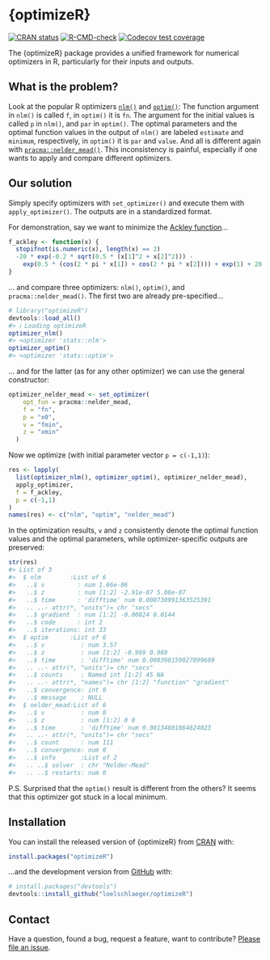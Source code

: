 
<!-- README.md is generated from README.Rmd. Please edit that file -->

# {optimizeR}

<!-- badges: start -->

[![CRAN
status](https://www.r-pkg.org/badges/version/optimizeR)](https://CRAN.R-project.org/package=optimizeR)
[![R-CMD-check](https://github.com/loelschlaeger/optimizeR/workflows/R-CMD-check/badge.svg)](https://github.com/loelschlaeger/optimizeR/actions)
[![Codecov test
coverage](https://codecov.io/gh/loelschlaeger/optimizeR/branch/master/graph/badge.svg)](https://app.codecov.io/gh/loelschlaeger/optimizeR?branch=master)
<!-- badges: end -->

The {optimizeR} package provides a unified framework for numerical
optimizers in R, particularly for their inputs and outputs.

## What is the problem?

Look at the popular R optimizers
[`nlm()`](https://stat.ethz.ch/R-manual/R-devel/library/stats/html/nlm.html)
and
[`optim()`](https://stat.ethz.ch/R-manual/R-devel/library/stats/html/optim.html):
The function argument in `nlm()` is called `f`, in `optim()` it is `fn`.
The argument for the initial values is called `p` in `nlm()`, and `par`
in `optim()`. The optimal parameters and the optimal function values in
the output of `nlm()` are labeled `estimate` and `minimum`,
respectively, in `optim()` it is `par` and `value`. And all is different
again with
[`pracma::nelder_mead()`](https://CRAN.R-project.org/package=pracma).
This inconsistency is painful, especially if one wants to apply and
compare different optimizers.

## Our solution

Simply specify optimizers with `set_optimizer()` and execute them with
`apply_optimizer()`. The outputs are in a standardized format.

For demonstration, say we want to minimize the [Ackley
function](https://en.wikipedia.org/wiki/Ackley_function)…

``` r
f_ackley <- function(x) {
  stopifnot(is.numeric(x), length(x) == 2)
  -20 * exp(-0.2 * sqrt(0.5 * (x[1]^2 + x[2]^2))) -
    exp(0.5 * (cos(2 * pi * x[1]) + cos(2 * pi * x[2]))) + exp(1) + 20
}
```

… and compare three optimizers: `nlm()`, `optim()`, and
`pracma::nelder_mead()`. The first two are already pre-specified…

``` r
# library("optimizeR")
devtools::load_all()
#> ℹ Loading optimizeR
optimizer_nlm()
#> <optimizer 'stats::nlm'>
optimizer_optim()
#> <optimizer 'stats::optim'>
```

… and for the latter (as for any other optimizer) we can use the general
constructor:

``` r
optimizer_nelder_mead <- set_optimizer(
    opt_fun = pracma::nelder_mead,
    f = "fn",
    p = "x0",
    v = "fmin",
    z = "xmin"
  )
```

Now we optimize (with initial parameter vector `p = c(-1,1)`):

``` r
res <- lapply(
  list(optimizer_nlm(), optimizer_optim(), optimizer_nelder_mead),
  apply_optimizer, 
  f = f_ackley, 
  p = c(-1,1)
)
names(res) <- c("nlm", "optim", "nelder_mead")
```

In the optimization results, `v` and `z` consistently denote the optimal
function values and the optimal parameters, while optimizer-specific
outputs are preserved:

``` r
str(res)
#> List of 3
#>  $ nlm        :List of 6
#>   ..$ v         : num 1.66e-06
#>   ..$ z         : num [1:2] -2.91e-07 5.08e-07
#>   ..$ time      : 'difftime' num 0.000730991363525391
#>   .. ..- attr(*, "units")= chr "secs"
#>   ..$ gradient  : num [1:2] -0.00824 0.0144
#>   ..$ code      : int 2
#>   ..$ iterations: int 33
#>  $ optim      :List of 6
#>   ..$ v          : num 3.57
#>   ..$ z          : num [1:2] -0.969 0.969
#>   ..$ time       : 'difftime' num 0.000398159027099609
#>   .. ..- attr(*, "units")= chr "secs"
#>   ..$ counts     : Named int [1:2] 45 NA
#>   .. ..- attr(*, "names")= chr [1:2] "function" "gradient"
#>   ..$ convergence: int 0
#>   ..$ message    : NULL
#>  $ nelder_mead:List of 6
#>   ..$ v          : num 0
#>   ..$ z          : num [1:2] 0 0
#>   ..$ time       : 'difftime' num 0.00134801864624023
#>   .. ..- attr(*, "units")= chr "secs"
#>   ..$ count      : num 111
#>   ..$ convergence: num 0
#>   ..$ info       :List of 2
#>   .. ..$ solver  : chr "Nelder-Mead"
#>   .. ..$ restarts: num 0
```

P.S. Surprised that the `optim()` result is different from the others?
It seems that this optimizer got stuck in a local minimum.

## Installation

You can install the released version of {optimizeR} from
[CRAN](https://CRAN.R-project.org) with:

``` r
install.packages("optimizeR")
```

…and the development version from [GitHub](https://github.com/) with:

``` r
# install.packages("devtools")
devtools::install_github("loelschlaeger/optimizeR")
```

## Contact

Have a question, found a bug, request a feature, want to contribute?
[Please file an
issue](https://github.com/loelschlaeger/optimizeR/issues/new/choose).

